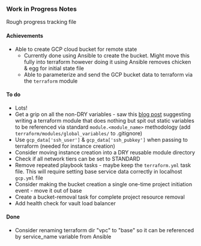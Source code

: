 ### Work in Progress Notes

Rough progress tracking file

#### Achievements

* Able to create GCP cloud bucket for remote state
  * Currently done using Ansible to create the bucket. Might move this fully into terraform however doing it using Ansible removes chicken & egg for initial state file
  * Able to parameterize and send the GCP bucket data to terraform via the `terraform` module

#### To do

* Lots!
* Get a grip on all the non-DRY variables - saw this [blog post](https://troylindsayblog.wordpress.com/2018/04/12/one-way-to-implement-global-variables-in-terraform/) suggesting writing a terraform module that does nothing but spit out static variables to be referenced via standard `module.<module_name>` methodology (add `terraform/modules/global_variables/` to .gitignore)
* Use `gcp_data['ssh_user']` & `gcp_data['ssh_pubkey']` when passing to terraform (needed for instance creation)
* Consider moving instance creation into a DRY reusable module directory
* Check if all network tiers can be set to STANDARD
* Remove repeated playbook tasks - maybe keep the `terraform.yml` task file. This will require setting base service data correctly in localhost `gcp.yml` file
* Consider making the bucket creation a single one-time project initiation event - move it out of base
* Create a bucket-removal task for complete project resource removal
* Add health check for vault load balancer

#### Done

* Consider renaming terraform dir "vpc" to "base" so it can be referenced by service_name variable from Ansible
